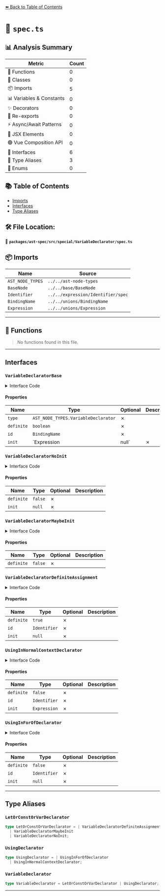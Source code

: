 [⬅️ Back to Table of Contents](../../../../../index.md)

# 📄 `spec.ts`

## 📊 Analysis Summary

| Metric | Count |
|--------|-------|
| 🔧 Functions | 0 |
| 🧱 Classes | 0 |
| 📦 Imports | 5 |
| 📊 Variables & Constants | 0 |
| ✨ Decorators | 0 |
| 🔄 Re-exports | 0 |
| ⚡ Async/Await Patterns | 0 |
| 💠 JSX Elements | 0 |
| 🟢 Vue Composition API | 0 |
| 📐 Interfaces | 6 |
| 📑 Type Aliases | 3 |
| 🎯 Enums | 0 |

## 📚 Table of Contents

- [Imports](#imports)
- [Interfaces](#interfaces)
- [Type Aliases](#type-aliases)

## 🛠️ File Location:
📂 **`packages/ast-spec/src/special/VariableDeclarator/spec.ts`**

## 📦 Imports

| Name | Source |
|------|--------|
| `AST_NODE_TYPES` | `../../ast-node-types` |
| `BaseNode` | `../../base/BaseNode` |
| `Identifier` | `../../expression/Identifier/spec` |
| `BindingName` | `../../unions/BindingName` |
| `Expression` | `../../unions/Expression` |


---

## 🔧 Functions

> No functions found in this file.


---

## Interfaces

### `VariableDeclaratorBase`

<details><summary>Interface Code</summary>

```ts
interface VariableDeclaratorBase extends BaseNode {
  type: AST_NODE_TYPES.VariableDeclarator;
  /**
   * Whether there's definite assignment assertion (`let x!: number`).
   * If `true`, then: `id` must be an identifier with a type annotation,
   * `init` must be `null`, and the declarator must be a `var`/`let` declarator.
   */
  definite: boolean;
  /**
   * The name(s) of the variable(s).
   */
  id: BindingName;
  /**
   * The initializer expression of the variable. Must be present for `const` unless
   * in a `declare const`.
   */
  init: Expression | null;
}
```
</details>

#### Properties

| Name | Type | Optional | Description |
|------|------|----------|-------------|
| `type` | `AST_NODE_TYPES.VariableDeclarator` | ✗ |  |
| `definite` | `boolean` | ✗ |  |
| `id` | `BindingName` | ✗ |  |
| `init` | `Expression | null` | ✗ |  |

### `VariableDeclaratorNoInit`

<details><summary>Interface Code</summary>

```ts
export interface VariableDeclaratorNoInit extends VariableDeclaratorBase {
  definite: false;
  init: null;
}
```
</details>

#### Properties

| Name | Type | Optional | Description |
|------|------|----------|-------------|
| `definite` | `false` | ✗ |  |
| `init` | `null` | ✗ |  |

### `VariableDeclaratorMaybeInit`

<details><summary>Interface Code</summary>

```ts
export interface VariableDeclaratorMaybeInit extends VariableDeclaratorBase {
  definite: false;
}
```
</details>

#### Properties

| Name | Type | Optional | Description |
|------|------|----------|-------------|
| `definite` | `false` | ✗ |  |

### `VariableDeclaratorDefiniteAssignment`

<details><summary>Interface Code</summary>

```ts
export interface VariableDeclaratorDefiniteAssignment
  extends VariableDeclaratorBase {
  definite: true;
  /**
   * The name of the variable. Must have a type annotation.
   */
  id: Identifier;
  init: null;
}
```
</details>

#### Properties

| Name | Type | Optional | Description |
|------|------|----------|-------------|
| `definite` | `true` | ✗ |  |
| `id` | `Identifier` | ✗ |  |
| `init` | `null` | ✗ |  |

### `UsingInNormalContextDeclarator`

<details><summary>Interface Code</summary>

```ts
export interface UsingInNormalContextDeclarator extends VariableDeclaratorBase {
  definite: false;
  id: Identifier;
  init: Expression;
}
```
</details>

#### Properties

| Name | Type | Optional | Description |
|------|------|----------|-------------|
| `definite` | `false` | ✗ |  |
| `id` | `Identifier` | ✗ |  |
| `init` | `Expression` | ✗ |  |

### `UsingInForOfDeclarator`

<details><summary>Interface Code</summary>

```ts
export interface UsingInForOfDeclarator extends VariableDeclaratorBase {
  definite: false;
  id: Identifier;
  init: null;
}
```
</details>

#### Properties

| Name | Type | Optional | Description |
|------|------|----------|-------------|
| `definite` | `false` | ✗ |  |
| `id` | `Identifier` | ✗ |  |
| `init` | `null` | ✗ |  |


---

## Type Aliases

### `LetOrConstOrVarDeclarator`

```ts
type LetOrConstOrVarDeclarator = | VariableDeclaratorDefiniteAssignment
  | VariableDeclaratorMaybeInit
  | VariableDeclaratorNoInit;
```

### `UsingDeclarator`

```ts
type UsingDeclarator = | UsingInForOfDeclarator
  | UsingInNormalContextDeclarator;
```

### `VariableDeclarator`

```ts
type VariableDeclarator = LetOrConstOrVarDeclarator | UsingDeclarator;
```


---
